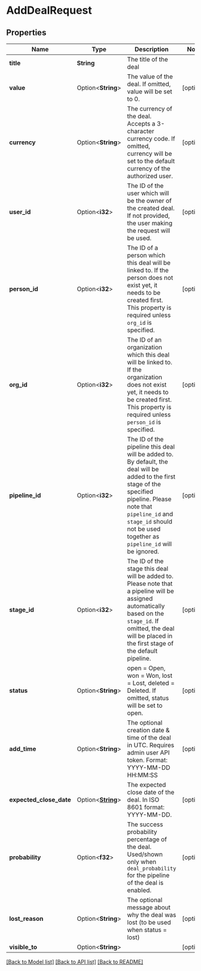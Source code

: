 # AddDealRequest

## Properties

Name | Type | Description | Notes
------------ | ------------- | ------------- | -------------
**title** | **String** | The title of the deal | 
**value** | Option<**String**> | The value of the deal. If omitted, value will be set to 0. | [optional]
**currency** | Option<**String**> | The currency of the deal. Accepts a 3-character currency code. If omitted, currency will be set to the default currency of the authorized user. | [optional]
**user_id** | Option<**i32**> | The ID of the user which will be the owner of the created deal. If not provided, the user making the request will be used. | [optional]
**person_id** | Option<**i32**> | The ID of a person which this deal will be linked to. If the person does not exist yet, it needs to be created first. This property is required unless `org_id` is specified. | [optional]
**org_id** | Option<**i32**> | The ID of an organization which this deal will be linked to. If the organization does not exist yet, it needs to be created first. This property is required unless `person_id` is specified. | [optional]
**pipeline_id** | Option<**i32**> | The ID of the pipeline this deal will be added to. By default, the deal will be added to the first stage of the specified pipeline. Please note that `pipeline_id` and `stage_id` should not be used together as `pipeline_id` will be ignored. | [optional]
**stage_id** | Option<**i32**> | The ID of the stage this deal will be added to. Please note that a pipeline will be assigned automatically based on the `stage_id`. If omitted, the deal will be placed in the first stage of the default pipeline. | [optional]
**status** | Option<**String**> | open = Open, won = Won, lost = Lost, deleted = Deleted. If omitted, status will be set to open. | [optional]
**add_time** | Option<**String**> | The optional creation date & time of the deal in UTC. Requires admin user API token. Format: YYYY-MM-DD HH:MM:SS | [optional]
**expected_close_date** | Option<[**String**](string.md)> | The expected close date of the deal. In ISO 8601 format: YYYY-MM-DD. | [optional]
**probability** | Option<**f32**> | The success probability percentage of the deal. Used/shown only when `deal_probability` for the pipeline of the deal is enabled. | [optional]
**lost_reason** | Option<**String**> | The optional message about why the deal was lost (to be used when status = lost) | [optional]
**visible_to** | Option<**String**> |  | [optional]

[[Back to Model list]](../README.md#documentation-for-models) [[Back to API list]](../README.md#documentation-for-api-endpoints) [[Back to README]](../README.md)


